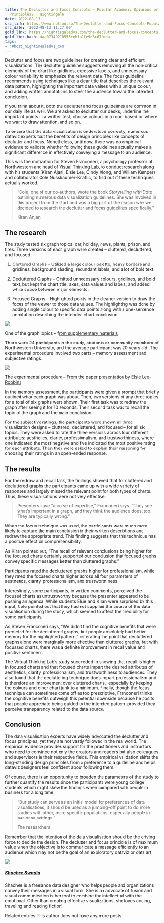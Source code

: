 ```yaml
---
title: The Declutter and Focus Concepts – Popular Academic Opinions or Effective Design
  Principles? | Nightingale
date: 2022-08-13
src_link: https://www.notion.so/The-Declutter-and-Focus-Concepts-Popular-Academic-Opinions-or-Effective-Design-Principles-Night-f539c44b0b2a4d0eb7cc8b1721f83225
src_date: '2022-08-13 11:27:00'
gold_link: https://nightingaledvs.com/the-declutter-and-focus-concepts-popular-academic-opinions-or-effective-design-principles/
gold_link_hash: 0aa07349270553cebfa2fe9d3c67fdda
tags:
- '#host_nightingaledvs_com'
---
```



Declutter and focus are two guidelines for creating clear and efficient visualizations. The declutter guideline suggests removing all the non-critical elements of the chart like gridlines, excessive labels, and unnecessary colour variability to emphasize the relevant data. The focus guideline recommends using techniques like a clear title that describes the relevant data pattern, highlighting the important data values with a unique colour, and adding written annotations to steer the audience toward the intended conclusion.


If you think about it, both the declutter and focus guidelines are common in our daily life as well. We are asked to declutter our desks, underline the important points in a written test, choose colours in a room based on where we want to draw attention, and so on.


To ensure that the data visualisation is understood correctly, numerous dataviz experts tout the benefits of design principles like concepts of declutter and focus. Nonetheless, until now, there was no empirical evidence to validate whether following these guidelines actually makes a significant difference in effectively conveying a message to an audience.


This was the motivation for Steven Franconeri, a psychology professor at Northwestern and head of [Visual Thinking Lab](https://visualthinking.psych.northwestern.edu/index.html), to conduct research along with his students (Kiran Ajani, Elsie Lee, Cindy Xiong, and William Kemper) and collaborator Cole Nussbaumer-Knaflic, to find out if these techniques actually worked.



> “Cole, one of our co-authors, wrote the book *Storytelling with Data* outlining numerous data visualization guidelines. She was involved in this project from the start and was a big part of the reason why we decided to research the declutter and focus guidelines specifically.”
> 
> Kiran Anjani


The research
------------


The study tested six graph topics: car, holiday, news, plants, prison, and tires. Three versions of each graph were created – cluttered, decluttered, and focused. 


1. Cluttered Graphs – Utilized a large colour palette, heavy borders and gridlines, background shading, redundant labels, and a lot of bold text.


2. Decluttered Graphs – Omitted unnecessary colours, gridlines, and bold text, but kept the chart title, axes, data values and labels, and added white space between major elements.


3. Focused Graphs – Highlighted points in the cleaner version to draw the focus of the viewer to those data values. The highlighting was done by adding single colour to specific data points along with a one-sentence annotation describing the intended chart conclusion.


![](https://i0.wp.com/nightingaledvs.com/wp-content/uploads/2022/08/stimuli.png?resize=720%2C203&ssl=1)

One of the graph topics – f[rom supplementary materials](https://visualthinking.psych.northwestern.edu/projects/DeclutterFocus/)


There were 24 participants in the study, students or community members of Northwestern University, and the average participant was 20 years old. The experimental procedure involved two parts – memory assessment and subjective ratings.


![](https://i0.wp.com/nightingaledvs.com/wp-content/uploads/2022/08/the-process.png?resize=720%2C278&ssl=1)

The experimental procedure – [From the paper presentation by Elsie Lee-Robbins](https://visualthinking.psych.northwestern.edu/projects/DeclutterFocus/)


In the memory assessment, the participants were given a prompt that briefly outlined what each graph was about. Then, two versions of any three topics for a total of six graphs were shown. Their first task was to redraw the graph after seeing it for 10 seconds. Their second task was to recall the topic of the graph and the main conclusion.


For the subjective ratings, the participants were shown all three visualization designs – cluttered, decluttered, and focused – for all six topics. They were asked to rate the three versions across four different attributes: aesthetics, clarity, professionalism, and trustworthiness, where one indicated the most negative and five indicated the most positive rating for each attribute. Then they were asked to explain their reasoning for choosing their ratings in an open-ended response.


The results
-----------


For the redraw and recall task, the findings showed that for cluttered and decluttered graphs the participants came up with a wide variety of responses and largely missed the relevant point for both types of charts. Thus, these visualisations were not very effective. 



> Presenters have “a curse of expertise,” Franconeri says. “They see what’s important in a graph, and they think the audience does, too. They are typically wrong.”


When the focus technique was used, the participants were much more likely to capture the main conclusion in their written descriptions and redraw the appropriate trend. This finding suggests that this technique has a positive effect on comprehensibility. 


As Kiran pointed out, “The recall of relevant conclusions being higher for the focused charts certainly supported our conclusion that focused graphs convey specific messages better than cluttered graphs.” 


Participants rated the decluttered graphs higher for professionalism, while they rated the focused charts higher across all four parameters of aesthetics, clarity, professionalism, and trustworthiness.


Interestingly, some participants, in written comments, perceived the focused charts as untrustworthy because the presenter appeared to be pushing an agenda. While students Elsie and Kiran were surprised by this input, Cole pointed out that they had not supplied the source of the data visualisation during the study, which seemed to affect the credibility for some participants.


As Steven Franconeri says, “We didn’t find the cognitive benefits that were predicted for the decluttered graphs, but people absolutely had better memory for the highlighted pattern,” reiterating the point that decluttered graphs alone were marginally more effective than cluttered graphs, but with focussed charts, there was a definite improvement in recall value and positive sentiment. 


The Virtual Thinking Lab’s study succeeded in showing that recall is higher in focused charts and that focused charts impart the desired attributes of aesthetics, clarity, professionalism, and trustworthiness to audiences. They also found that the decluttering technique does impart professionalism and is therefore an improvement over cluttered charts,  especially by keeping the colours and other chart junk to a minimum. Finally, though the focus technique can sometimes come off as too prescriptive, Franconeri thinks the cognitive benefits outweigh this potential downside because he posits that people appreciate being guided to the intended pattern–provided they perceive transparency related to the data source.


Conclusion
----------


The data visualisation experts have widely advocated the declutter and focus principles, yet they are not vastly followed in the real world. The empirical evidence provides support for the practitioners and instructors who need to convince not only the creators and readers but also colleagues and supervisors in their respective fields. This empirical validation shifts the long-standing design principles from a preference to a guideline and helps dataviz designers feel confident about following them.


Of course, there is an opportunity to broaden the parameters of the study to further quantify the results since the participants were young college students which might skew the findings when compared with people in business for a long time.



> “Our study can serve as an initial model for preferences of data visualisations, it should be used as a jumping-off point to do more studies with other, more specific populations, especially people in business settings.” 
> 
> The researchers


Remember that the intention of the data visualisation should be the driving force to decide the design. The declutter and focus principle is of maximum value when the objective is to communicate a message efficiently to an audience which may not be the goal of an exploratory dataviz or data art. 


[![](https://secure.gravatar.com/avatar/6df158bb153b31a7f2ac0d91c8d5aabd?s=150&d=mp&r=g)](https://nightingaledvs.com/author/shachee-swadia/) 
##### [Shachee Swadia](https://nightingaledvs.com/author/shachee-swadia/)


Shachee is a freelance data designer who helps people and organizations convey their messages in a visual form. She is an advocate of fusion and visual communication is her tool to combine the intellectual with the emotional. Other than creating effective visualizations, she loves coding, traveling and reading fiction!



 Related entries
This author does not have any more posts.